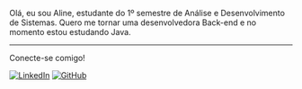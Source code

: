 Olá, eu sou Aline, estudante do 1º semestre de Análise e Desenvolvimento de Sistemas.
Quero me tornar uma desenvolvedora Back-end e no momento estou estudando Java.

------------------------
Conecte-se comigo! 

[![LinkedIn](https://img.shields.io/badge/LinkedIn-0077B5?style=for-the-badge&logo=linkedin&logoColor=white)](https://www.linkedin.com/in/alineaos/)
[![GitHub](https://img.shields.io/badge/GitHub-100000?style=for-the-badge&logo=github&logoColor=white)](https://github.com/alineaos)
